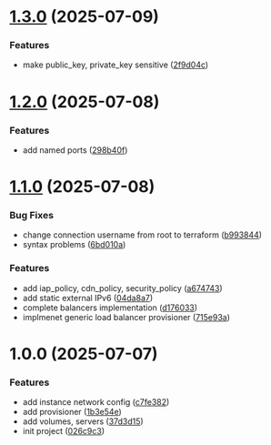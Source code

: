 # [1.3.0](https://github.com/cktf/terraform-google-cluster/compare/1.2.0...1.3.0) (2025-07-09)


### Features

* make public_key, private_key sensitive ([2f9d04c](https://github.com/cktf/terraform-google-cluster/commit/2f9d04cae81213bf991757ea9fe5ab3ef2827e02))

# [1.2.0](https://github.com/cktf/terraform-google-cluster/compare/1.1.0...1.2.0) (2025-07-08)


### Features

* add named ports ([298b40f](https://github.com/cktf/terraform-google-cluster/commit/298b40fd7a8d0990f31cf9fc43caa0dbb4365eb3))

# [1.1.0](https://github.com/cktf/terraform-google-cluster/compare/1.0.0...1.1.0) (2025-07-08)


### Bug Fixes

* change connection username from root to terraform ([b993844](https://github.com/cktf/terraform-google-cluster/commit/b9938449d07595b585bc935fa7392933b71488dc))
* syntax problems ([6bd010a](https://github.com/cktf/terraform-google-cluster/commit/6bd010a9c0f267beeddb978c816adf7a6207d3eb))


### Features

* add iap_policy, cdn_policy, security_policy ([a674743](https://github.com/cktf/terraform-google-cluster/commit/a6747436b091ef473a35359ddc7e28078108c8e2))
* add static external IPv6 ([04da8a7](https://github.com/cktf/terraform-google-cluster/commit/04da8a79f28a9c50a290ccd207dc1747fe918dc9))
* complete balancers implementation ([d176033](https://github.com/cktf/terraform-google-cluster/commit/d176033365d3234bd4454648943121214ee9b6f4))
* implmenet generic load balancer provisioner ([715e93a](https://github.com/cktf/terraform-google-cluster/commit/715e93abf4c32aa5c47c8c7fcb41ea8ac44ef37e))

# 1.0.0 (2025-07-07)


### Features

* add instance network config ([c7fe382](https://github.com/cktf/terraform-google-cluster/commit/c7fe382b73e11c51e80388a144b91db119f50343))
* add provisioner ([1b3e54e](https://github.com/cktf/terraform-google-cluster/commit/1b3e54e86b07b64be2c4f8afbbf7a3582049c41b))
* add volumes, servers ([37d3d15](https://github.com/cktf/terraform-google-cluster/commit/37d3d15728e340b60bfc35aa8e145745fec1d419))
* init project ([026c9c3](https://github.com/cktf/terraform-google-cluster/commit/026c9c3939cafe680caf55233c07f0f05d4b3d2d))

